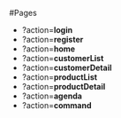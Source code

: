 #Pages

* ?action=**login**
* ?action=**register**
* ?action=**home**
* ?action=**customerList**
* ?action=**customerDetail**
* ?action=**productList**
* ?action=**productDetail**
* ?action=**agenda**
* ?action=**command**